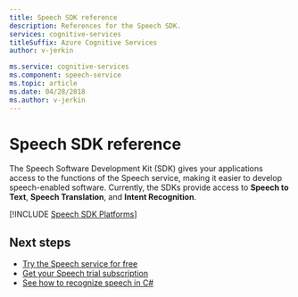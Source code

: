 ```yaml
---
title: Speech SDK reference
description: References for the Speech SDK.
services: cognitive-services
titleSuffix: Azure Cognitive Services
author: v-jerkin

ms.service: cognitive-services
ms.component: speech-service
ms.topic: article
ms.date: 04/28/2018
ms.author: v-jerkin
---
```


# Speech SDK reference

The Speech Software Development Kit (SDK) gives your applications access to the functions of the Speech service, making it easier to develop speech-enabled software. Currently, the SDKs provide access to **Speech to Text**, **Speech Translation**, and **Intent Recognition**.

[!INCLUDE [Speech SDK Platforms](../../../includes/cognitive-services-speech-service-speech-sdk-platforms.md)]

## Next steps

* [Try the Speech service for free](get-started.md)
* [Get your Speech trial subscription](https://azure.microsoft.com/try/cognitive-services/)
* [See how to recognize speech in C#](quickstart-csharp-dotnet-windows.md)
